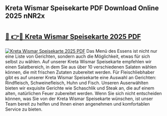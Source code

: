 ## Kreta Wismar Speisekarte PDF Download Online 2025 nNR2x

# <h2><a href="http://gcb9kh9.nevu.top/?p=Kreta+Wismar+Speisekarte">🔗 👉🔴 Kreta Wismar Speisekarte 2025 PDF</a></h2>

[![Kreta Wismar Speisekarte 2025 PDF](https://i.imgur.com/dBaPXMq.png)](http://gcb9kh9.nevu.top/?p=Kreta+Wismar+Speisekarte)
Das Menü des Essens ist nicht nur eine Liste von Gerichten, sondern auch die Möglichkeit, etwas für sich selbst zu wählen. Auf unserer Kreta Wismar Speisekarte empfehlen wir einen Salatbereich, in dem Sie aus über 10 verschiedenen Salaten wählen können, die mit frischen Zutaten zubereitet werden. Für Fleischliebhaber gibt es auf unserer Kreta Wismar Speisekarte eine Auswahl an Gerichten: Rindfleisch, Schweinefleisch, Huhn und Fisch. Unseren Auserwählten bieten wir exquisite Gerichte wie Schaschlik und Steak an, die auf einem alten, natürlichen Feuer zubereitet werden. Wenn Sie sich nicht entscheiden können, was Sie von der Kreta Wismar Speisekarte wünschen, ist unser Team bereit zu helfen und Ihnen einen angenehmen und komfortablen Service zu bieten.
